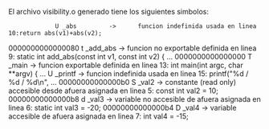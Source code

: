 El archivo visibility.o generado tiene los siguientes simbolos:

                 U _abs         ->      funcion indefinida usada en linea 10:return abs(v1)+abs(v2);
0000000000000080 t _add_abs     ->      funcion no exportable definida en linea 9: static int add_abs(const int v1, const int v2) { ...
0000000000000000 T _main        ->      funcion exportable definida en linea 13: int main(int argc, char **argv) { ...
                 U _printf      ->      funcion indefinida usada en linea 15: printf("%d / %d / %d\n", ...
00000000000000b0 S _val2        ->      constante (read only) accesible desde afuera asignada en linea 5: const int val2 = 10;
00000000000000b8 d _val3        ->      variable no accesible de afuera asignada en linea 6: static int val3 = -20;
00000000000000b4 D _val4        ->      variable accesible de afuera asignada en linea 7: int val4 = -15;